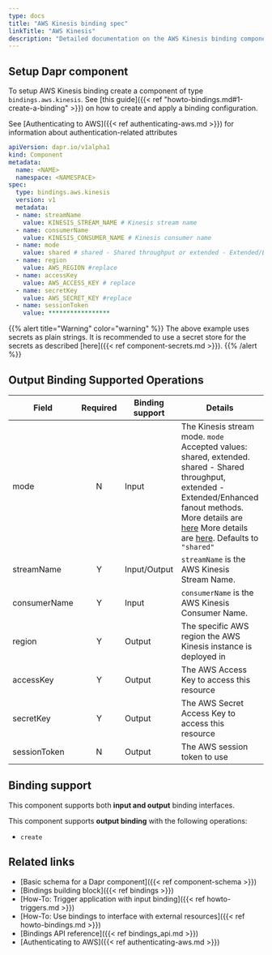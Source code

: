 ```yaml
---
type: docs
title: "AWS Kinesis binding spec"
linkTitle: "AWS Kinesis"
description: "Detailed documentation on the AWS Kinesis binding component"
---
```


## Setup Dapr component

To setup AWS Kinesis binding create a component of type `bindings.aws.kinesis`. See [this guide]({{< ref "howto-bindings.md#1-create-a-binding" >}}) on how to create and apply a binding configuration.

See [Authenticating to AWS]({{< ref authenticating-aws.md >}}) for information about authentication-related attributes

```yaml
apiVersion: dapr.io/v1alpha1
kind: Component
metadata:
  name: <NAME>
  namespace: <NAMESPACE>
spec:
  type: bindings.aws.kinesis
  version: v1
  metadata:
  - name: streamName
    value: KINESIS_STREAM_NAME # Kinesis stream name
  - name: consumerName 
    value: KINESIS_CONSUMER_NAME # Kinesis consumer name 
  - name: mode
    value: shared # shared - Shared throughput or extended - Extended/Enhanced fanout
  - name: region
    value: AWS_REGION #replace
  - name: accessKey
    value: AWS_ACCESS_KEY # replace
  - name: secretKey
    value: AWS_SECRET_KEY #replace
  - name: sessionToken
    value: *****************

```
{{% alert title="Warning" color="warning" %}}
The above example uses secrets as plain strings. It is recommended to use a secret store for the secrets as described [here]({{< ref component-secrets.md >}}).
{{% /alert %}}

## Output Binding Supported Operations

| Field        | Required | Binding support | Details                                                                                                                                                                                                                                                                                                                                                             | Example                  |
| ------------ |:--------:| --------------- | ------------------------------------------------------------------------------------------------------------------------------------------------------------------------------------------------------------------------------------------------------------------------------------------------------------------------------------------------------------------- | ------------------------ |
| mode         |    N     | Input           | The Kinesis stream mode. `mode` Accepted values: shared, extended. shared - Shared throughput, extended - Extended/Enhanced fanout methods. More details are [here](https://docs.aws.amazon.com/streams/latest/dev/building-consumers.html) More details are [here](https://docs.aws.amazon.com/streams/latest/dev/building-consumers.html). Defaults to `"shared"` | `"shared"`, `"extended"` |
| streamName   |    Y     | Input/Output    | `streamName` is the AWS Kinesis Stream Name.                                                                                                                                                                                                                                                                                                                        | `"stream"`               |
| consumerName |    Y     | Input           | `consumerName` is the AWS Kinesis Consumer Name.                                                                                                                                                                                                                                                                                                                    | `"myconsumer"`           |
| region       |    Y     | Output          | The specific AWS region the AWS Kinesis instance is deployed in                                                                                                                                                                                                                                                                                                     | `"us-east-1"`            |
| accessKey    |    Y     | Output          | The AWS Access Key to access this resource                                                                                                                                                                                                                                                                                                                          | `"key"`                  |
| secretKey    |    Y     | Output          | The AWS Secret Access Key to access this resource                                                                                                                                                                                                                                                                                                                   | `"secretAccessKey"`      |
| sessionToken |    N     | Output          | The AWS session token to use                                                                                                                                                                                                                                                                                                                                        | `"sessionToken"`         |

## Binding support

This component supports both **input and output** binding interfaces.

This component supports **output binding** with the following operations:

- `create`
## Related links

- [Basic schema for a Dapr component]({{< ref component-schema >}})
- [Bindings building block]({{< ref bindings >}})
- [How-To: Trigger application with input binding]({{< ref howto-triggers.md >}})
- [How-To: Use bindings to interface with external resources]({{< ref howto-bindings.md >}})
- [Bindings API reference]({{< ref bindings_api.md >}})
- [Authenticating to AWS]({{< ref authenticating-aws.md >}})
